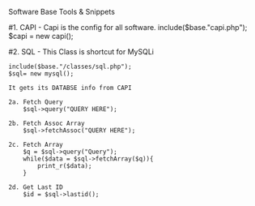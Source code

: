 Software Base Tools & Snippets

#1. CAPI - Capi is the config for all software.
	include($base."capi.php");
	$capi = new capi();


#2. SQL - This Class is shortcut for MySQLi 

	include($base."/classes/sql.php");
	$sql= new mysql();
	
	It gets its DATABSE info from CAPI
	
	2a. Fetch Query
		$sql->query("QUERY HERE");
	
	2b. Fetch Assoc Array
		$sql->fetchAssoc("QUERY HERE");	
	
	2c. Fetch Array
		$q = $sql->query("Query");	
		while($data = $sql->fetchArray($q)){
			print_r($data);
		}
		
	2d. Get Last ID
		$id = $sql->lastid();
		